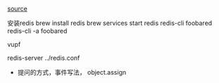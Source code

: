 [source](https://juejin.im/post/5be54a286fb9a049ae07641b)

安装redis
brew install redis
brew services start redis
redis-cli
foobared
redis-cli -a foobared

vupf

redis-server ../redis.conf

- 提问的方式，事件写法， object.assign
